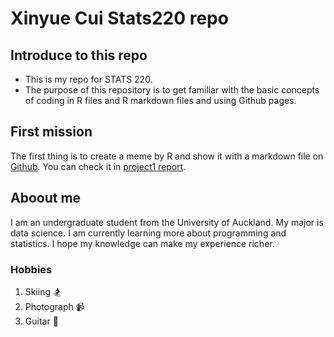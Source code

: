 <!--- heading level 1 --->
# Xinyue Cui Stats220 repo
<!--- unordered lists --->
## Introduce to this repo
* This is my repo for STATS 220.
* The purpose of this repository is to get familiar with the basic concepts of coding in R files and R markdown files and using Github pages.
## First mission
The first thing is to create a meme by R and show it with a markdown file on [Github](https://github.com/vickycuii/stats-220). You can check it in [project1 report](file:///Users/cuixinyue/Desktop/stats220/Project1/project1_report.html).
## Aboout me
I am an undergraduate student from the University of Auckland. My major is data science. I am currently learning more about programming and statistics. I hope my knowledge can make my experience richer.
### Hobbies
1. Skiing 🏂
2. Photograph 📹
3. Guitar 🎸
